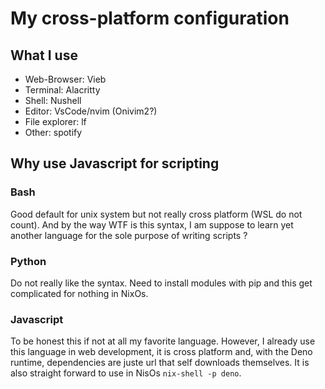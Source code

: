 # My cross-platform configuration

## What I use

- Web-Browser: Vieb
- Terminal: Alacritty
- Shell: Nushell
- Editor: VsCode/nvim (Onivim2?)
- File explorer: lf
- Other: spotify

## Why use Javascript for scripting

### Bash

Good default for unix system but not really cross platform (WSL do not count).
And by the way WTF is this syntax, I am suppose to learn yet another language
for the sole purpose of writing scripts ?

### Python

Do not really like the syntax. Need to install modules with pip and this get
complicated for nothing in NixOs.

### Javascript

To be honest this if not at all my favorite language. However, I already use
this language in web development, it is cross platform and, with the Deno
runtime, dependencies are juste url that self downloads themselves. It is also
straight forward to use in NisOs `nix-shell -p deno`.
